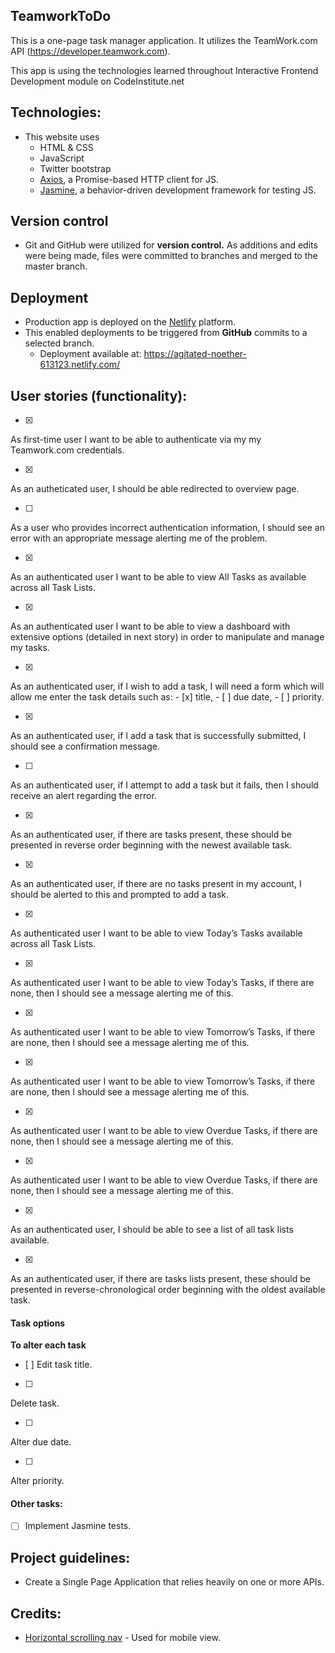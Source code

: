 ## TeamworkToDo
This is a one-page task manager application. It utilizes the TeamWork.com API (https://developer.teamwork.com).

This app is using the technologies learned throughout Interactive Frontend Development module on CodeInstitute.net

## Technologies:
- This website uses
    - HTML & CSS
    - JavaScript
    - Twitter bootstrap
    - [Axios](https://github.com/axios/axios), a Promise-based HTTP client for JS.
    - [Jasmine](https://jasmine.github.io/), a behavior-driven development framework for testing JS.

## Version control
- Git and GitHub were utilized for **version control.** As additions and edits were being made, files were committed to branches and merged to the master branch.

## Deployment
- Production app is deployed on the [Netlify](https://netlify.com) platform.
- This enabled deployments to be triggered from **GitHub** commits to a selected branch.
    - Deployment available at: https://agitated-noether-613123.netlify.com/

## User stories (functionality):

- [x]
As first-time user I want to be able to authenticate via my my Teamwork.com credentials.

- [x]
As an autheticated user, I should be able redirected to overview page.

- [ ] 
As a user who provides incorrect authentication information, I should see an error with an appropriate message alerting me of the problem.

- [x]
As an authenticated user I want to be able to view All Tasks as available across all Task Lists.

- [x]
As an authenticated user I want to be able to view a dashboard with extensive options (detailed in next story) in order to manipulate and manage my tasks.

- [x]
As an authenticated user, if I wish to add a task, I will need a form which will allow me enter the task details such as:
    - [x] title, 
    - [ ] due date,
    - [ ] priority.

- [x]
As an authenticated user, if I add a task that is successfully submitted, I should see a confirmation message.

- [ ]
As an authenticated user, if I attempt to add a task but it fails, then I should receive an alert regarding the error.

- [x]
As an authenticated user, if there are tasks present, these should be presented in reverse order beginning with the newest available task.

- [x]
As an authenticated user, if there are no tasks present in my account, I should be alerted to this and prompted to add a task.

- [x]
As authenticated user I want to be able to view Today’s Tasks available across all Task Lists.

- [x]
As authenticated user I want to be able to view Today’s Tasks, if there are none, then I should see a message alerting me of this.

- [x]
As authenticated user I want to be able to view Tomorrow’s Tasks, if there are none, then I should see a message alerting me of this.

- [x]
As authenticated user I want to be able to view Tomorrow’s Tasks, if there are none, then I should see a message alerting me of this.

- [x]
As authenticated user I want to be able to view Overdue Tasks, if there are none, then I should see a message alerting me of this.

- [x]
As authenticated user I want to be able to view Overdue Tasks, if there are none, then I should see a message alerting me of this.

- [x]
As an authenticated user, I should be able to see a list of all task lists available.

- [x]
As an authenticated user, if there are tasks lists present, these should be presented in reverse-chronological order beginning with the oldest available task.

#### Task options
**To alter each task**
- [ ]
Edit task title.

- [ ]
Delete task.

- [ ]
Alter due date.

- [ ]
Alter priority.

#### Other tasks:
- [ ] Implement Jasmine tests.

## Project guidelines:
- Create a Single Page Application that relies heavily on one or more APIs.

## Credits:
- [Horizontal scrolling nav](https://iamsteve.me/blog/entry/horizontal-scrolling-responsive-menu) - Used for mobile view.





